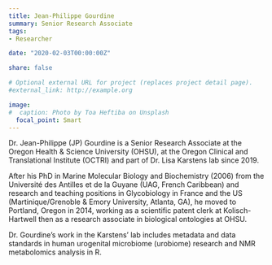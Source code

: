 ```yaml
---
title: Jean-Philippe Gourdine
summary: Senior Research Associate
tags:
- Researcher

date: "2020-02-03T00:00:00Z"

share: false

# Optional external URL for project (replaces project detail page).
#external_link: http://example.org

image:
#  caption: Photo by Toa Heftiba on Unsplash
  focal_point: Smart
---
```


Dr. Jean-Philippe (JP) Gourdine is a Senior Research Associate at the Oregon Health & Science University (OHSU), at the Oregon Clinical and Translational Institute (OCTRI) and part of Dr. Lisa Karstens lab since 2019.
 
After his PhD in Marine Molecular Biology and Biochemistry (2006) from the Université des Antilles et de la Guyane (UAG, French Caribbean) and research and teaching positions in Glycobiology in France and the US (Martinique/Grenoble & Emory University, Atlanta, GA), he moved to Portland, Oregon in 2014, working as a scientific patent clerk at Kolisch-Hartwell then as a research associate in biological ontologies at OHSU.
 
Dr. Gourdine’s work in the Karstens’ lab includes metadata and data standards in human urogenital microbiome (urobiome) research and NMR metabolomics analysis in R.


